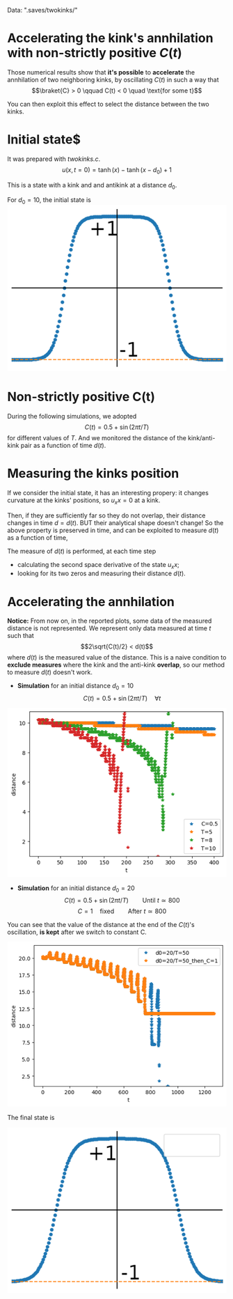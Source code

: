 Data: ".saves/twokinks/"

# Accelerating the kink's annhilation with non-strictly positive $C(t)$ 

Those numerical results show that **it's possible** to **accelerate** the annhilation of two neighboring kinks, by oscillating $C(t)$ in such a way that
$$\braket{C} > 0 \qquad C(t) < 0 \quad \text{for some t}$$

You can then exploit this effect to select the distance between the two kinks.

# Initial state$
It was prepared with _twokinks.c_.
$$u(x, t=0) = \tanh (x)-\tanh(x-d_0) + 1$$

This is a state with a kink and and antikink at a distance $d_0$. 

For $d_0 = 10$, the initial state is
![d0=10_init](d0=10/initial.png?raw=true)

# Non-strictly positive C(t)
During the following simulations, we adopted
$$C(t) = 0.5 + \sin(2\pi t/T)$$
for different values of $T$.
And we monitored the distance of the kink/anti-kink pair as a function of time $d(t)$.

# Measuring the kinks position
If we consider the initial state, it has an interesting propery: it changes curvature at the kinks' positions, so $u_xx = 0$ at a kink.

Then, if they are sufficiently far so they do not overlap, their distance changes in time $d=d(t)$. BUT their analytical shape doesn't change! So the above property is preserved in time, and can be exploited to measure $d(t)$ as a function of time,

The measure of $d(t)$ is performed, at each time step
- calculating the second space derivative of the state $u_xx$;
- looking for its two zeros and measuring their distance $d(t)$.


# Accelerating the annhilation
**Notice:** From now on, in the reported plots, some data of the measured distance is not represented. We represent only data measured at time $t$ such that
$$2\sqrt{C(t)/2} < d(t)$$
where $d(t)$ is the measured value of the distance.
This is a naive condition to **exclude measures** where the kink and the anti-kink **overlap**, so our method to measure $d(t)$ doesn't work.


- **Simulation** for an initial distance $d_0 = 10$
$$C(t) = 0.5 + \sin(2\pi t/T)\quad \forall t$$

![d0=10_acceleration](d0=10/distance.png?raw=true)

- **Simulation** for an initial distance $d_0 = 20$
$$C(t) = 0.5 + \sin(2\pi t/T)\qquad\text{Until $t\simeq 800$}$$
$$C = 1 \quad\text{fixed}\qquad\text{After $t\simeq 800$}$$

You can see that the value of the distance at the end of the $C(t)$'s oscillation, **is kept** after we switch to constant C.

![d0=20_distance_control](d0=20/distance.png?raw=true)

The final state is

![d0=20_final](d0=20/final_state.png?raw=true)